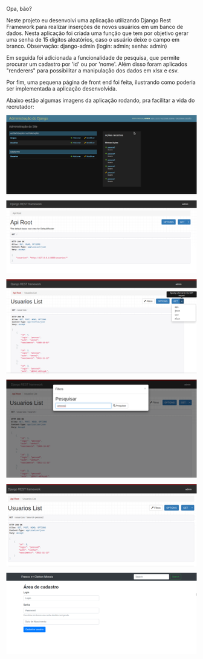 Opa, bão?

Neste projeto eu desenvolvi uma aplicação utilizando Django Rest Framework para realizar inserções de novos usuários em um banco de dados.
Nesta aplicação foi criada uma função que tem por objetivo gerar uma senha de 15 dígitos aleatórios, caso o usuário deixe o campo em branco.
Observação: django-admin (login: admin; senha: admin)

Em seguida foi adicionada a funcionalidade de pesquisa, que permite procurar um cadastro por 'id' ou por 'nome'.
Além disso foram aplicados "renderers" para possibilitar a manipulação dos dados em xlsx e csv.

Por fim, uma pequena página de front end foi feita, ilustrando como poderia ser implementada a aplicação desenvolvida. 

Abaixo estão algumas imagens da aplicação rodando, pra facilitar a vida do recrutador: 

![alt text](prints/Screenshot_20220325_194427.png)


![alt text](prints/Screenshot_20220325_182243.png)


![alt text](prints/Screenshot_20220325_182758.png)


![alt text](prints/Screenshot_20220325_182919.png)


![alt text](prints/Screenshot_20220325_182946.png)


![alt text](prints/Screenshot_20220325_183016.png)

